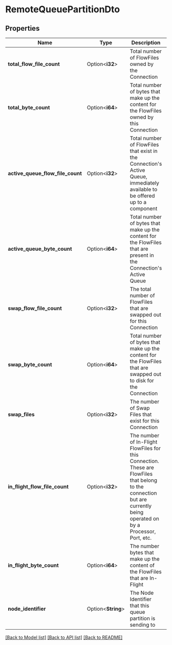 # RemoteQueuePartitionDto

## Properties

Name | Type | Description | Notes
------------ | ------------- | ------------- | -------------
**total_flow_file_count** | Option<**i32**> | Total number of FlowFiles owned by the Connection | [optional]
**total_byte_count** | Option<**i64**> | Total number of bytes that make up the content for the FlowFiles owned by this Connection | [optional]
**active_queue_flow_file_count** | Option<**i32**> | Total number of FlowFiles that exist in the Connection's Active Queue, immediately available to be offered up to a component | [optional]
**active_queue_byte_count** | Option<**i64**> | Total number of bytes that make up the content for the FlowFiles that are present in the Connection's Active Queue | [optional]
**swap_flow_file_count** | Option<**i32**> | The total number of FlowFiles that are swapped out for this Connection | [optional]
**swap_byte_count** | Option<**i64**> | Total number of bytes that make up the content for the FlowFiles that are swapped out to disk for the Connection | [optional]
**swap_files** | Option<**i32**> | The number of Swap Files that exist for this Connection | [optional]
**in_flight_flow_file_count** | Option<**i32**> | The number of In-Flight FlowFiles for this Connection. These are FlowFiles that belong to the connection but are currently being operated on by a Processor, Port, etc. | [optional]
**in_flight_byte_count** | Option<**i64**> | The number bytes that make up the content of the FlowFiles that are In-Flight | [optional]
**node_identifier** | Option<**String**> | The Node Identifier that this queue partition is sending to | [optional]

[[Back to Model list]](../README.md#documentation-for-models) [[Back to API list]](../README.md#documentation-for-api-endpoints) [[Back to README]](../README.md)


